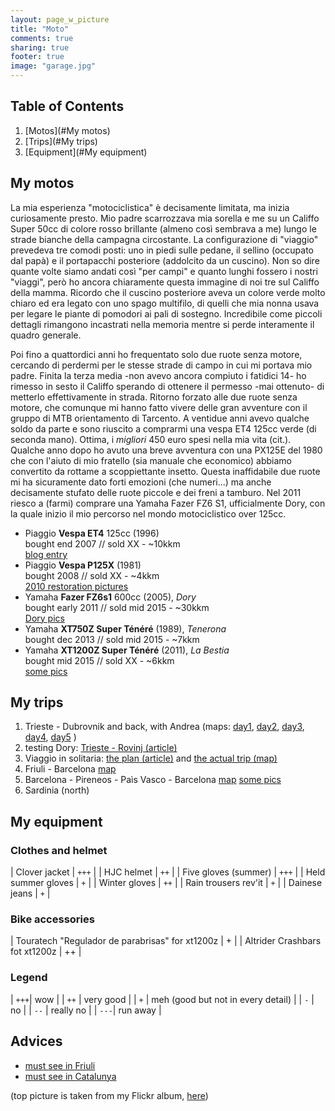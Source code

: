 ```yaml
---
layout: page_w_picture
title: "Moto"
comments: true
sharing: true
footer: true
image: "garage.jpg"
---
```



## Table of Contents
1. [Motos](#My motos)
2. [Trips](#My trips)
3. [Equipment](#My equipment)


<a name="My motos"></a>

## My motos

La mia esperienza "motociclistica" è decisamente limitata, ma inizia curiosamente presto. Mio padre scarrozzava mia sorella e me 
su un Califfo Super 50cc di colore rosso brillante (almeno così sembrava a me) lungo le strade bianche della campagna circostante. 
La configurazione di "viaggio" prevedeva tre comodi posti:  uno in piedi sulle pedane, il sellino (occupato dal papà) e il portapacchi
posteriore (addolcito da un cuscino). Non so dire quante volte siamo andati così "per campi" e quanto lunghi fossero i nostri "viaggi",
però ho ancora chiaramente questa immagine di noi tre sul Califfo della mamma. Ricordo che il cuscino posteriore aveva un colore verde
molto chiaro ed era legato con uno spago multifilo, di quelli che mia nonna usava per legare le piante di pomodori ai pali di sostegno.
Incredibile come piccoli dettagli rimangono incastrati nella memoria mentre si perde interamente il quadro generale.

Poi fino a quattordici anni ho frequentato solo due ruote senza motore, cercando di perdermi per le stesse strade di campo in cui mi
portava mio padre. Finita la terza media -non avevo ancora compiuto i fatidici 14- ho rimesso in sesto il Califfo sperando di ottenere
il permesso -mai ottenuto- di metterlo effettivamente in strada. Ritorno forzato alle due ruote senza motore, che comunque mi hanno
fatto vivere delle gran avventure con il gruppo di MTB orientamento di Tarcento.  A ventidue anni avevo qualche soldo da parte e sono
riuscito a comprarmi una vespa ET4 125cc verde (di seconda mano). Ottima, i _migliori_ 450 euro  spesi nella mia vita
(cit.). Qualche anno dopo ho avuto una breve avventura con una PX125E del 1980 che con l'aiuto di mio fratello (sia manuale che
economico) abbiamo convertito da rottame a scoppiettante insetto. Questa inaffidabile due ruote mi ha sicuramente dato forti emozioni
(che numeri...)  ma anche decisamente stufato delle ruote piccole e dei freni a tamburo. Nel 2011 riesco a (farmi) comprare una Yamaha
Fazer FZ6 S1, ufficialmente Dory, con la quale inizio il mio percorso nel mondo motociclistico over 125cc.

- Piaggio **Vespa ET4** 125cc (1996) <br>
  bought end 2007 // sold XX  - ~10kkm <br> 
  [blog entry](/blog/come-non-fare-un-cambio-dolio-in-vespa/)
- Piaggio **Vespa P125X** (1981) <br>
  bought 2008 // sold XX - ~4kkm <br>
  [2010 restoration pictures](https://goo.gl/photos/UTGvWNNEju1TLxnn6)
- Yamaha **Fazer FZ6s1** 600cc (2005), _Dory_ <br> 
  bought early 2011 // sold mid 2015 - ~30kkm <br> 
  [Dory pics](https://goo.gl/photos/RF7MPuh22gc5tLLW9)
- Yamaha **XT750Z Super Ténéré** (1989), _Tenerona_ <br>
  bought dec 2013 // sold mid 2015 - ~7kkm
- Yamaha **XT1200Z Super Ténéré** (2011), _La Bestia_ <br>
  bought mid 2015 // sold XX - ~6kkm <br>
  [some pics](https://www.flickr.com/photos/davrandom/albums/72157663428671052)


<a name="My trips"></a>

## My trips

1. Trieste - Dubrovnik and back, with Andrea 
(maps: [day1](https://www.google.com/maps/d/edit?mid=z7cYfh2A3jYc.krcDA5KvbldM&usp=sharing), 
[day2](https://www.google.com/maps/d/edit?mid=z7cYfh2A3jYc.k0OmdCDj7xfQ&usp=sharing),
[day3](https://www.google.com/maps/d/edit?mid=z7cYfh2A3jYc.kTSRMMTbDvfQ&usp=sharing),
[day4](https://www.google.com/maps/d/edit?mid=z7cYfh2A3jYc.k7wlrqPBMF1M&usp=sharing),
[day5](https://www.google.com/maps/d/edit?mid=z7cYfh2A3jYc.kYSl1OLDxuJ0&usp=sharing)
)
2. testing Dory: [Trieste - Rovinj (article)](/blog/test-drive-rovinj-rovigno/)
3. Viaggio in solitaria: [the plan (article)](/blog/viaggio-plan/) and [the actual trip (map)](https://www.google.com/maps/d/edit?mid=z7cYfh2A3jYc.k7tJx_B4_9Lk&usp=sharing)
4. Friuli - Barcelona [map](https://www.google.com/maps/d/edit?mid=z7cYfh2A3jYc.kAvbt1n0n4K4&usp=sharing)
5. Barcelona - Pireneos - Paìs Vasco - Barcelona [map](https://www.google.com/maps/d/edit?mid=z7cYfh2A3jYc.kmQr7dHuyPbk&usp=sharing) [some pics](https://goo.gl/photos/XEB2KJVYehzXmKRa7)
6. Sardinia (north)


<a name="My equipment"></a>

## My equipment

### Clothes and helmet

| Clover jacket        | `+++` | 
| HJC helmet           | `++`  | 
| Five gloves (summer) | `+++` | 
| Held summer gloves   | `+`   | 
| Winter gloves        | `++`  | 
| Rain trousers rev'it | `+`   | 
| Dainese jeans        | `+`   | 

### Bike accessories

| Touratech "Regulador de parabrisas" for xt1200z  | +  |
| Altrider Crashbars fot xt1200z                   | ++ |


### Legend

| `+++`| wow                                    |
| `++` | very good                              |
| `+`  | meh (good but not in every detail)     |
| `-`  | no                                     |
| `--` | really no                              |
| `---`| run away                               |



## Advices

- [must see in Friuli](https://www.google.com/maps/d/edit?mid=z7cYfh2A3jYc.kH3Z7fzAwIbU&usp=sharing)
- [must see in Catalunya](https://www.google.com/maps/d/edit?mid=z7cYfh2A3jYc.kW_hRy82ZUik&usp=sharing)



(top picture is taken from my Flickr album, [here](https://www.flickr.com/photos/davrandom/8449436181)) 

